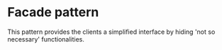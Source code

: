# Facade pattern

This pattern provides the clients a simplified interface by hiding 'not so necessary' functionalities.
